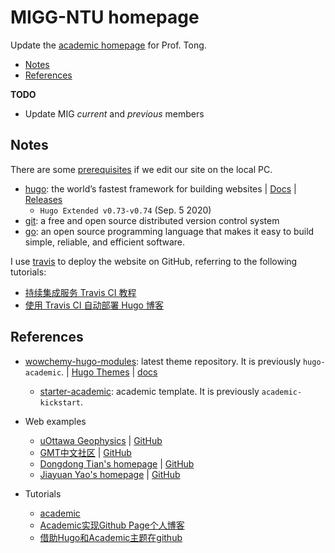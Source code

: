 # MIGG-NTU homepage

Update the [academic homepage](https://github.com/MIGG-NTU/academic) for Prof. Tong.

- [Notes](#notes)
- [References](#references)


**TODO**

- Update MIG *current* and *previous* members


## Notes

There are some [prerequisites](https://wowchemy.com/docs/install-locally/) if we edit our site on the local PC.
- [hugo](https://gohugo.io/): the world’s fastest framework for building websites | [Docs](https://gohugo.io/documentation/) | [Releases](https://github.com/gohugoio/hugo/releases)
    - `Hugo Extended v0.73-v0.74` (Sep. 5 2020)
- [git](https://git-scm.com/downloads): a free and open source distributed version control system
- [go](https://golang.org/): an open source programming language that makes it easy to build simple, reliable, and efficient software.

I use [travis](https://docs.travis-ci.com/) to deploy the website on GitHub, referring to the following tutorials:
- [持续集成服务 Travis CI 教程](http://www.ruanyifeng.com/blog/2017/12/travis_ci_tutorial.html)
- [使用 Travis CI 自动部署 Hugo 博客](https://mogeko.me/2018/028/)


## References

- [wowchemy-hugo-modules](https://github.com/wowchemy/wowchemy-hugo-modules): latest theme repository. It is previously `hugo-academic`. | [Hugo Themes](https://themes.gohugo.io/academic/) | [docs](https://wowchemy.com/docs/)
    - [starter-academic](https://github.com/wowchemy/starter-academic): academic template. It is previously `academic-kickstart`.

- Web examples
    - [uOttawa Geophysics](https://www.uogeophysics.com/) | [GitHub](https://github.com/paudetseis/academic-kickstart)
    - [GMT中文社区](https://gmt-china.org/) | [GitHub](https://github.com/gmt-china/gmt-china.org)
    - [Dongdong Tian's homepage](https://msu.edu/~tiandong/) | [GitHub](https://github.com/seisman/academic-homepage)
    - [Jiayuan Yao's homepage](https://core-man.github.io/academic-homepage/) | [GitHub](https://github.com/core-man/academic-homepage)

- Tutorials
    - [academic](https://skyao.io/learning-hugo/theme/academic.html)
    - [Academic实现Github Page个人博客](https://szthanatos.github.io/post/academic/academic_in_practice/)
    - [借助Hugo和Academic主题在github](https://leidawt.github.io/post/%E5%80%9F%E5%8A%A9hugo%E5%92%8Cacademic%E4%B8%BB%E9%A2%98%E5%9C%A8github/)

